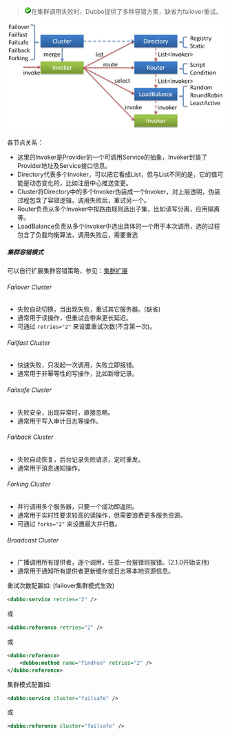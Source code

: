 > ![warning](../sources/images/check.gif)在集群调用失败时，Dubbo提供了多种容错方案，缺省为failover重试。

![cluster](../sources/images/cluster.jpg)

各节点关系：

* 这里的Invoker是Provider的一个可调用Service的抽象，Invoker封装了Provider地址及Service接口信息。
* Directory代表多个Invoker，可以把它看成List<Invoker>，但与List不同的是，它的值可能是动态变化的，比如注册中心推送变更。
* Cluster将Directory中的多个Invoker伪装成一个Invoker，对上层透明，伪装过程包含了容错逻辑，调用失败后，重试另一个。
* Router负责从多个Invoker中按路由规则选出子集，比如读写分离，应用隔离等。
* LoadBalance负责从多个Invoker中选出具体的一个用于本次调用，选的过程包含了负载均衡算法，调用失败后，需要重选

##### 集群容错模式

可以自行扩展集群容错策略，参见：[集群扩展](dev-guide-spi-reference-manual#集群扩展)

###### Failover Cluster

* 失败自动切换，当出现失败，重试其它服务器。(缺省)
* 通常用于读操作，但重试会带来更长延迟。
* 可通过 `retries="2"` 来设置重试次数(不含第一次)。

###### Failfast Cluster

* 快速失败，只发起一次调用，失败立即报错。
* 通常用于非幂等性的写操作，比如新增记录。

###### Failsafe Cluster

* 失败安全，出现异常时，直接忽略。
* 通常用于写入审计日志等操作。

###### Failback Cluster

* 失败自动恢复，后台记录失败请求，定时重发。
* 通常用于消息通知操作。

###### Forking Cluster

* 并行调用多个服务器，只要一个成功即返回。
* 通常用于实时性要求较高的读操作，但需要浪费更多服务资源。
* 可通过 `forks="2"` 来设置最大并行数。

###### Broadcast Cluster

* 广播调用所有提供者，逐个调用，任意一台报错则报错。(2.1.0开始支持)
* 通常用于通知所有提供者更新缓存或日志等本地资源信息。

重试次数配置如: (failover集群模式生效)

```xml
<dubbo:service retries="2" />
```

或

```xml
<dubbo:reference retries="2" />
```

或

```xml
<dubbo:reference>
    <dubbo:method name="findFoo" retries="2" />
</dubbo:reference>
```

集群模式配置如:

```xml
<dubbo:service cluster="failsafe" />
```

或

```xml
<dubbo:reference cluster="failsafe" />
```
